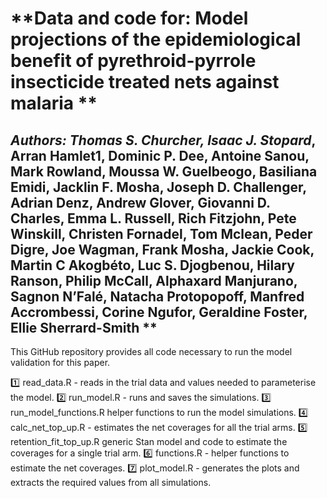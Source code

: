 # **Data and code for: Model projections of the epidemiological benefit of pyrethroid-pyrrole insecticide treated nets against malaria **
## **Authors: Thomas S. Churcher*, Isaac J. Stopard*, Arran Hamlet1, Dominic P. Dee, Antoine Sanou, Mark Rowland, Moussa W. Guelbeogo, Basiliana Emidi, Jacklin F. Mosha, Joseph D. Challenger, Adrian Denz, Andrew Glover,  Giovanni D. Charles, Emma L. Russell, Rich Fitzjohn, Pete Winskill, Christen Fornadel, Tom Mclean, Peder Digre, Joe Wagman, Frank Mosha, Jackie Cook, Martin C Akogbéto, Luc S. Djogbenou, Hilary Ranson, Philip McCall, Alphaxard Manjurano, Sagnon N’Falé, Natacha Protopopoff, Manfred Accrombessi, Corine Ngufor, Geraldine Foster, Ellie Sherrard-Smith **

This GitHub repository provides all code necessary to run the model validation for this paper.

:one: read_data.R - reads in the trial data and values needed to parameterise the model. 
:two: run_model.R - runs and saves the simulations.
:three: run_model_functions.R helper functions to run the model simulations.
:four: calc_net_top_up.R - estimates the net coverages for all the trial arms.
:five: retention_fit_top_up.R generic Stan model and code to estimate the coverages for a single trial arm.
:six: functions.R - helper functions to estimate the net coverages.
:seven: plot_model.R - generates the plots and extracts the required values from all simulations.
